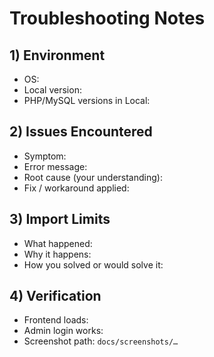 # Troubleshooting Notes

## 1) Environment
- OS:
- Local version:
- PHP/MySQL versions in Local:

## 2) Issues Encountered
- Symptom:
- Error message:
- Root cause (your understanding):
- Fix / workaround applied:

## 3) Import Limits
- What happened:
- Why it happens:
- How you solved or would solve it:

## 4) Verification
- Frontend loads:
- Admin login works:
- Screenshot path: `docs/screenshots/…`
